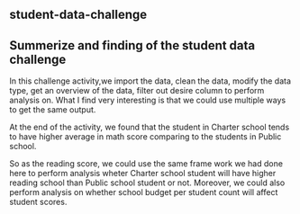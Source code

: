 ## student-data-challenge

## Summerize and finding of the student data challenge

In this challenge activity,we import the data, clean the data, modify the data type, get an overview of the data, filter out desire column to perform analysis on. What I find very interesting is that we could use multiple ways to get the same output.

At the end of the activity, we found that the student in Charter school tends to have higher average in math score comparing to the students in Public school.

So as the reading score, we could use the same frame work we had done here to perform analysis wheter Charter school student will have higher reading school than Public school student or not. Moreover, we could also perform analysis on whether school budget per student count will affect student scores.
